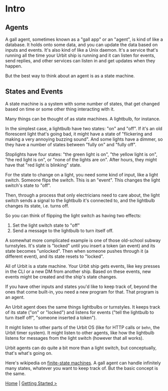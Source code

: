 # Intro

## Agents

A gall agent, sometimes known as a "gall app" or an "agent", is kind of like a database.  It holds onto some data, and you can update the data based on inputs and events.  It's also kind of like a Unix daemon.  It's a service that's running all the time your Urbit ship is running and it can listen for events, send replies, and other services can listen in and get updates when they happen.

But the best way to think about an agent is as a state machine. 


## States and Events

A state machine is a system with some number of states, that get changed based on time or some 
other thing interacting with it.  

Many things can be thought of as state machines.  A lightbulb, for instance.

In the simplest case, a lightbulb have two states: "on" and "off".  If it's an old florescent light that's going bad, it might have a state of "flickering and making a very annoying buzzing sound".  And some lights have a dimmer, so they have a number of states between "fully on" and "fully off".

Stoplights have four states: "the green light is on", "the yellow light is on", "the red light is on", or "none of the lights are on".  After hours, they might have that "red light is blinking" state.

For the state to change on a light, you need some kind of input, like a light switch.  Someone flips the switch.  This is an "event".  This changes the light switch's state to "off".

Then, through a process that only electricians need to care about, the light switch sends a signal to the lightbulb it's connected to, and the lightbulb changes its state, i.e. turns off.

So you can think of flipping the light switch as having two effects:

1. Set the light switch state to "off"
1. Send a message to the lightbulb to turn itself off.

A somewhat more complicated example is one of those old-school subway turnstyles.  It's state is "locked" until you insert a token (an event) and its state becomes "unlocked".  Then when someone pushes through it (a different event), and its state resets to "locked".

All of Urbit is a state machine.  Your Urbit ship gets events, like key presses in the CLI or a new DM from another ship.  Based on these events, new events might be created and the ship's state changes.

If you have other inputs and states you'd like to keep track of, beyond the ones that come built-in, you need a new program for that.  That program is an agent. 

An Urbit agent does the same things lightbulbs or turnstyles.  It keeps track of its state ("on" or "locked") and listens for events ("tell the lightbulb to turn itself off", "someone inserted a token").

It might listen to other parts of the Urbit OS (like for HTTP calls or `behn`, the Urbit timer system).  It might listen to other agents, like how the lightbulb listens for messages from the light switch (however that all works).

Urbit agents can do quite a bit more than a light switch, but conceptually, that's what's going on.

Here's wikipedia on [finite-state machines](https://en.wikipedia.org/wiki/Finite-state_machine).  A gall agent can handle infinitely many states, whatever you want to keep track of.  But the basic concept is the same.

[Home](overview.md) | [Getting Started &gt;](on-init.md)

